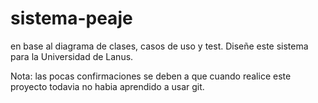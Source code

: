 # sistema-peaje
en base al diagrama de clases, casos de uso y  test.  Diseñe este sistema para la Universidad de Lanus.

Nota: las pocas confirmaciones se deben a que cuando realice este proyecto todavia no habia aprendido a usar git.
